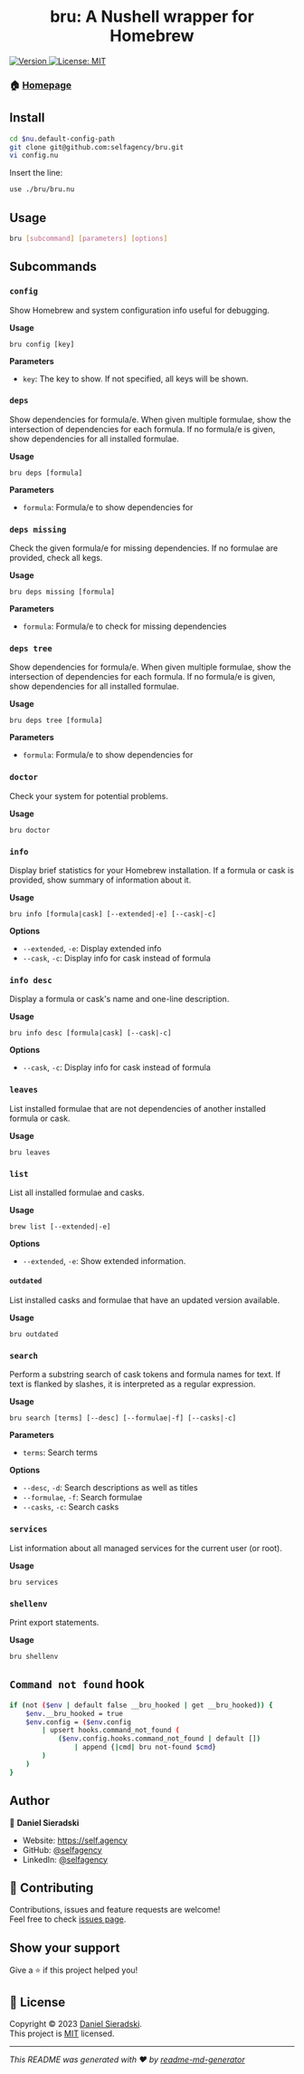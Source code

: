 <h1 align="center">bru: A Nushell wrapper for Homebrew</h1>
<p>
  <a href="https://www.npmjs.com/package/bru" target="_blank">
    <img alt="Version" src="https://img.shields.io/npm/v/bru.svg">
  </a>
  <a href="https://opensource.org/license/mit/" target="_blank">
    <img alt="License: MIT" src="https://img.shields.io/badge/License-MIT-yellow.svg" />
  </a>
</p>

### 🏠 [Homepage](https://github.com/selfagency/bru)

## Install

```sh
cd $nu.default-config-path
git clone git@github.com:selfagency/bru.git
vi config.nu
```

Insert the line:

```sh
use ./bru/bru.nu
```

## Usage

```sh
bru [subcommand] [parameters] [options]
```

## Subcommands

### `config`

Show Homebrew and system configuration info useful for debugging.

**Usage**

`bru config [key]`

**Parameters**

- `key`: The key to show. If not specified, all keys will be shown.

### `deps`

Show dependencies for formula/e. When given multiple formulae, show the intersection of dependencies for each formula. If no formula/e is given, show dependencies for all installed formulae.

**Usage**

`bru deps [formula]`

**Parameters**

- `formula`: Formula/e to show dependencies for

### `deps missing`

Check the given formula/e for missing dependencies. If no formulae are provided, check all kegs.

**Usage**

`bru deps missing [formula]`

**Parameters**

- `formula`: Formula/e to check for missing dependencies

### `deps tree`

Show dependencies for formula/e. When given multiple formulae, show the intersection of dependencies for each formula. If no formula/e is given, show dependencies for all installed formulae.

**Usage**

`bru deps tree [formula]`

**Parameters**

- `formula`: Formula/e to show dependencies for

### `doctor`

Check your system for potential problems.

**Usage**

`bru doctor`

### `info`

Display brief statistics for your Homebrew installation. If a formula or cask is provided, show summary of information about it.

**Usage**

`bru info [formula|cask] [--extended|-e] [--cask|-c]`

**Options**

- `--extended`, `-e`: Display extended info
- `--cask`, `-c`: Display info for cask instead of formula

### `info desc`

Display a formula or cask's name and one-line description.

**Usage**

`bru info desc [formula|cask] [--cask|-c]`

**Options**

- `--cask`, `-c`: Display info for cask instead of formula

### `leaves`

List installed formulae that are not dependencies of another installed formula or cask.

**Usage**

`bru leaves`

### `list`

List all installed formulae and casks.

**Usage**

`brew list [--extended|-e]`

**Options**

- `--extended`, `-e`: Show extended information.

#### `outdated`

List installed casks and formulae that have an updated version available.

**Usage**

`bru outdated`

### `search`

Perform a substring search of cask tokens and formula names for text. If text is flanked by slashes, it is interpreted as a regular expression.

**Usage**

`bru search [terms] [--desc] [--formulae|-f] [--casks|-c]`

**Parameters**

- `terms`: Search terms

**Options**

- `--desc`, `-d`: Search descriptions as well as titles
- `--formulae`, `-f`: Search formulae
- `--casks`, `-c`: Search casks

### `services`

List information about all managed services for the current user (or root).

**Usage**

`bru services`

### `shellenv`

Print export statements.

**Usage**

`bru shellenv`

## `Command not found` hook

```sh
if (not ($env | default false __bru_hooked | get __bru_hooked)) {
    $env.__bru_hooked = true
    $env.config = ($env.config
        | upsert hooks.command_not_found (
            ($env.config.hooks.command_not_found | default [])
                | append {|cmd| bru not-found $cmd}
        )
    )
}
```

## Author

👤 **Daniel Sieradski**

- Website: <https://self.agency>
- GitHub: [@selfagency](https://github.com/selfagency)
- LinkedIn: [@selfagency](https://linkedin.com/in/selfagency)

## 🤝 Contributing

Contributions, issues and feature requests are welcome!<br />Feel free to check [issues page](https://github.com/selfagency/bru/issues).

## Show your support

Give a ⭐️ if this project helped you!

## 📝 License

Copyright © 2023 [Daniel Sieradski](https://github.com/selfagency).<br />
This project is [MIT](https://opensource.org/license/mit/) licensed.

***
*This README was generated with ❤️ by [readme-md-generator](https://github.com/kefranabg/readme-md-generator)*
